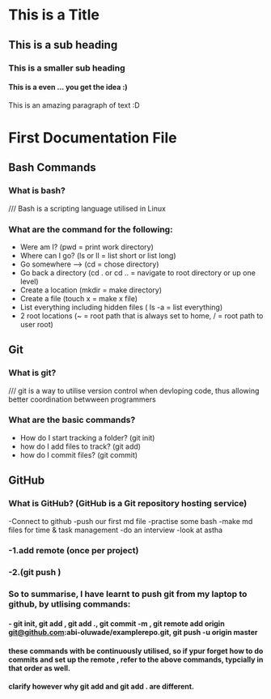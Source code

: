 # This is a Title
## This is a sub heading
### This is a smaller sub heading
#### This is a even ... you get the idea :)



This is an amazing paragraph of text :D




# First Documentation File



## Bash Commands
### What is bash?
/// Bash is a scripting language utilised in Linux
### What are the command for the following:

- Were am I? (pwd = print work directory)
- Where can I go? (ls or ll = list short or list long)
- Go somewhere --> (cd = chose directory)
- Go back a directory (cd . or cd .. = navigate to root directory or up one level)
- Create a location (mkdir = make directory)
- Create a file (touch x = make x file)
- List everything including hidden files ( ls -a = list everything)
- 2 root locations (~ = root path that is always set to home, / =  root path to user root)




## Git
### What is git?
/// git is a way to utilise version control when devloping code, thus allowing better coordination betwween programmers
### What are the basic commands?
- How do I start tracking a folder? (git init)
- how do I add files to track? (git add)
- how do I commit files? (git commit)



## GitHub
### What is GitHub? (GitHub is a Git repository hosting service)
-Connect to github
-push our first md file
-practise some bash
-make md files for time & task management
-do an interview
-look at astha
### -1.add remote (once per project)
### -2.(git push <remote location><branch local>)

### So to summarise, I have learnt to push git from my laptop to github, by utlising commands:
####  - git init, git add <file name>, git add ., git commit -m <message>, git remote add origin git@github.com:abi-oluwade/examplerepo.git, git push -u origin master

#### these commands with be continuously utilised, so if ypur forget how to do commits and set up the remote , refer to the above commands, typcially in that order as well.

#### clarify however why git add <file name> and git add . are different.
